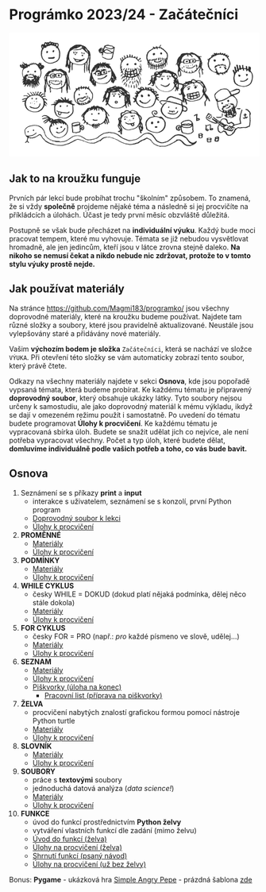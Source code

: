 # Prográmko 2023/24 - Začátečníci

![Pythonisti](img/img.png "Pythonisti")

## Jak to na kroužku funguje

Prvních pár lekcí bude probíhat trochu "školním" způsobem. To znamená, že si vždy
**společně** projdeme nějaké téma a následně si jej procvičíte na příkládcích a úlohách.
Účast je tedy první měsíc obzvláště důležitá.

Postupně se však bude přecházet na **individuální výuku**. Každý bude moci
pracovat tempem, které mu vyhovuje. Témata se již nebudou vysvětlovat hromadně, ale jen
jedincům, kteří jsou v látce zrovna stejně daleko.
**Na nikoho se nemusí čekat a nikdo nebude nic zdržovat, protože to v tomto stylu výuky
prostě nejde.**


## Jak používat materiály

Na stránce https://github.com/Magmi183/programko/ jsou všechny doprovodné materiály, které na kroužku budeme používat.
Najdete tam různé složky a soubory, které jsou pravidelně aktualizované. Neustále jsou vylepšovány staré a přidávány nové materiály.

Vašim **výchozím bodem je složka** `Začátečníci`, která se nachází ve složce `VÝUKA`.
Při otevření této složky se vám automaticky zobrazí tento soubor, který právě čtete.

Odkazy na všechny materiály najdete v sekci **Osnova**, kde jsou popořadě vypsaná témata, která budeme probírat.
Ke každému tématu je připravený **doprovodný soubor**, který obsahuje ukázky látky. Tyto soubory nejsou určeny k samostudiu,
ale jako doprovodný materiál k mému výkladu, ikdyž se dají v omezeném režimu použít i samostatně.
Po uvedení do tématu budete programovat **Úlohy k procvičení**. Ke každému tématu je vypracovaná sbírka úloh.
Budete se snažit udělat jich co nejvíce, ale není potřeba vypracovat všechny.
Počet a typ úloh, které budete dělat, **domluvíme individuálně podle vašich potřeb a toho, co vás bude bavit.**

## Osnova

1. Seznámení se s příkazy **print** a **input**
    - interakce s uživatelem, seznámení se s konzolí, první Python program
    - [Doprovodný soubor k lekci](../../Témata/print_input/print_input.py)
    - [Úlohy k procvičení](../../Témata/print_input/ulohy.py)
2. **PROMĚNNÉ**
    - [Materiály](../../Témata/promenne/promenne.py)
    - [Úlohy k procvičení](../../Témata/promenne/ulohy_promenne.py)
3. **PODMÍNKY**
    - [Materiály](../../Témata/podminky/podminky.py)
    - [Úlohy k procvičení](../../Témata/podminky/ulohy_podminky.py)
4. **WHILE CYKLUS**
   - česky WHILE = DOKUD (dokud platí nějaká podmínka, dělej něco stále dokola)
   - [Materiály](../../Témata/while_cyklus/while_cyklus.py)
   - [Úlohy k procvičení](../../Témata/while_cyklus/ulohy.py)
5. **FOR CYKLUS**
   - česky FOR = PRO (např.: _pro_ každé písmeno ve slově, udělej...)
   - [Materiály](../../Témata/for_cyklus/for_cyklus.py)
   - [Úlohy k procvičení](../../Témata/for_cyklus/ulohy.py)
6. **SEZNAM**
   - [Materiály](../../Témata/seznam/seznam.py)
   - [Úlohy k procvičení](../../Témata/seznam/ulohy.py)
   - [Piškvorky (úloha na konec)](../../Témata/seznam/piskvorky/)
     - [Pracovní list (příprava na piškvorky)](../../Témata/seznam/piskvorky/pracovni_list.py)
7. **ŽELVA**
   - procvičení nabytých znalostí grafickou formou pomocí nástroje Python turtle
   - [Materiály](../../Témata/zelva/zelva-navod.py)
   - [Úlohy k procvičení](../../Témata/zelva/ulohy.py)
8. **SLOVNÍK**
   - [Materiály](../../Témata/slovnik/slovnik.py)
   - [Úlohy k procvičení](../../Témata/slovnik/ulohy.py)
9. **SOUBORY**
   - práce s **textovými** soubory
   - jednoduchá datová analýza (*data science!*)
   - [Materiály](../../Témata/soubory/soubory.py)
   - [Úlohy k procvičení](../../Témata/soubory/ulohy.py)
10. **FUNKCE**
    - úvod do funkcí prostřednictvím **Python želvy**
    - vytváření vlastních funkcí dle zadání (mimo želvu)
    - [Úvod do funkcí (želva)](../../Témata/funkce/funkce_uvod_zelva/funkce-zelva.py)
    - [Úlohy na procvičení (želva)](../../Témata/funkce/funkce_uvod_zelva/ulohy_zelva_funkce.py)
    - [Shrnutí funkcí (psaný návod)](../../Témata/funkce/README.md)
    - [Úlohy na procvičení (už bez želvy)](../../Témata/funkce/ulohy.py)


Bonus: **Pygame**
    - ukázková hra [Simple Angry Pepe](../../Témata/pygame/angry_pepe/simple/simple_angry_pepe.py)
    - prázdná šablona [zde](../../Témata/pygame/sablona.py)
